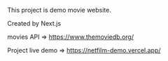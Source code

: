 
This project is demo movie website. 

Created by Next.js

movies API => https://www.themoviedb.org/




Project live demo => https://netfilm-demo.vercel.app/
